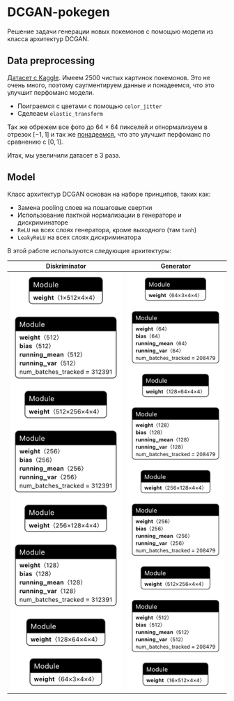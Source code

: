 # DCGAN-pokegen

Решение задачи генерации новых покемонов с помощью модели из класса архитектур DCGAN. 

## Data preprocessing
[Датасет с Kaggle](https://www.kaggle.com/datasets/hlrhegemony/pokemon-image-dataset).
Имеем 2500 чистых картинок покемонов. Это не очень много, поэтому саугментируем данные и понадеемся, что это улучшит перфоманс модели. 
- Поиграемся с цветами с помощью `color_jitter`
- Сделеаем `elastic_transform`

Так же обрежем все фото до $64 \times 64$ пикселей и отнормализуем в отрезок $[-1, 1]$ и так же [понадеемся](https://datascience.stackexchange.com/questions/54296/should-input-images-be-normalized-to-1-to-1-or-0-to-1), что это улучшит перфоманс по сравнению с $[0,1]$.

Итак, мы увеличили датасет в 3 раза.

## Model

Класс архитектур DCGAN основан на наборе принципов, таких как: 
- Замена pooling слоев на пошаговые свертки
- Использование пактной нормализации в генераторе и дискриминаторе
- `ReLU` на всех слоях генератора, кроме выходного (там  `tanh`)
- `LeakyReLU` на всех слоях дискриминатора 

В этой работе используются следующие архитектуры: 

Diskriminator            |  Generator
:-------------------------------------:|:-------------------------------------:
![disk](https://github.com/valerizabby/DCGAN-pokegen/blob/main/pictures/discriminator-model100.pth.png)  |  ![gen](https://github.com/valerizabby/DCGAN-pokegen/blob/main/pictures/generator-model100.pth.png)
